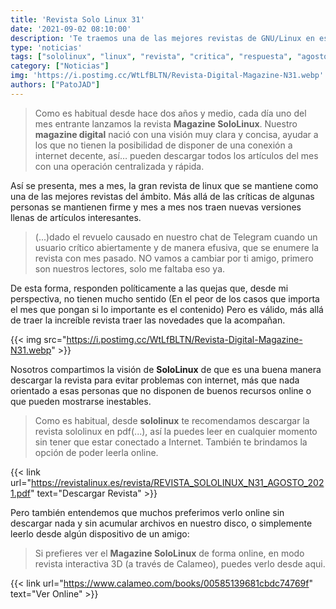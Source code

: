 ```yaml
---
title: 'Revista Solo Linux 31'
date: '2021-09-02 08:10:00'
description: 'Te traemos una de las mejores revistas de GNU/Linux en español y una gran yapa incluida que trae a colación las críticas innecesarias realizadas a la revista.'
type: 'noticias'
tags: ["sololinux", "linux", "revista", "critica", "respuesta", "agosto", "2021", "magazine", "digital"]
category: ["Noticias"]
img: 'https://i.postimg.cc/WtLfBLTN/Revista-Digital-Magazine-N31.webp'
authors: ["PatoJAD"]
---
```


> Como es habitual desde hace dos años y medio, cada día uno del mes entrante lanzamos la revista **Magazine SoloLinux**. Nuestro **magazine digital** nació con una visión muy clara y concisa, ayudar a los que no tienen la posibilidad de disponer de una conexión a internet decente, así… pueden descargar todos los artículos del mes con una operación centralizada y rápida.

Así se presenta, mes a mes, la gran revista de linux que se mantiene como una de las mejores revistas del ámbito. Más allá de las críticas de algunas personas se mantienen firme y mes a mes nos traen nuevas versiones llenas de artículos interesantes.

> (...)dado el revuelo causado en nuestro chat de Telegram cuando un usuario crítico abiertamente y de manera efusiva, que se enumere la revista con mes pasado. NO vamos a cambiar por ti amigo, primero son nuestros lectores, solo me faltaba eso ya.

De esta forma, responden políticamente a las quejas que, desde mi perspectiva, no tienen mucho sentido (En el peor de los casos que importa el mes que pongan si lo importante es el contenido) Pero es válido, más allá de traer la increíble revista traer las novedades que la acompañan.

{{< img src="https://i.postimg.cc/WtLfBLTN/Revista-Digital-Magazine-N31.webp" >}}

Nosotros compartimos la visión de **SoloLinux** de que es una buena manera descargar la revista para evitar problemas con internet, más que nada orientado a esas personas que no disponen de buenos recursos online o que pueden mostrarse inestables.

> Como es habitual, desde **sololinux** te recomendamos descargar la revista sololinux en pdf(...), así la puedes leer en cualquier momento sin tener que estar conectado a Internet. También te brindamos la opción de poder leerla online.

{{< link url="https://revistalinux.es/revista/REVISTA_SOLOLINUX_N31_AGOSTO_2021.pdf" text="Descargar Revista" >}}

Pero también entendemos que muchos preferimos verlo online sin descargar nada y sin acumular archivos en nuestro disco, o simplemente leerlo desde algún dispositivo de un amigo:

> Si prefieres ver el **Magazine SoloLinux** de forma online, en modo revista interactiva 3D (a través de Calameo), puedes verlo desde aqui.

{{< link url="https://www.calameo.com/books/00585139681cbdc74769f" text="Ver Online" >}}
